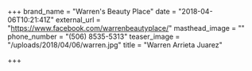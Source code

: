 +++
brand_name = "Warren's Beauty Place"
date = "2018-04-06T10:21:41Z"
external_url = "https://www.facebook.com/warrenbeautyplace/"
masthead_image = ""
phone_number = "(506) 8535-5313"
teaser_image = "/uploads/2018/04/06/warren.jpg"
title = "Warren Arrieta Juarez"

+++
